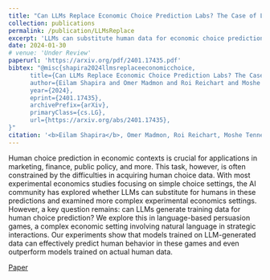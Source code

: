 ```yaml
---
title: "Can LLMs Replace Economic Choice Prediction Labs? The Case of Language-based Persuasion Games"
collection: publications
permalink: /publication/LLMsReplace
excerpt: 'LLMs can substitute human data for economic choice prediction in language-based persuasion games'
date: 2024-01-30
# venue: 'Under Review'
paperurl: 'https://arxiv.org/pdf/2401.17435.pdf'
bibtex: "@misc{shapira2024llmsreplaceeconomicchoice,
      title={Can LLMs Replace Economic Choice Prediction Labs? The Case of Language-based Persuasion Games}, 
      author={Eilam Shapira and Omer Madmon and Roi Reichart and Moshe Tennenholtz},
      year={2024},
      eprint={2401.17435},
      archivePrefix={arXiv},
      primaryClass={cs.LG},
      url={https://arxiv.org/abs/2401.17435}, 
}"
citation: '<b>Eilam Shapira</b>, Omer Madmon, Roi Reichart, Moshe Tennenholtz (2024). "Can LLMs Replace Economic Choice Prediction Labs? The Case of Language-based Persuasion Games".'
---
```


Human choice prediction in economic contexts is crucial for applications in marketing, finance, public policy, and more. This task, however, is often constrained by the difficulties in acquiring human choice data. With most experimental economics studies focusing on simple choice settings, the AI community has explored whether LLMs can substitute for humans in these predictions and examined more complex experimental economics settings. However, a key question remains: can LLMs generate training data for human choice prediction? We explore this in language-based persuasion games, a complex economic setting involving natural language in strategic interactions. Our experiments show that models trained on LLM-generated data can effectively predict human behavior in these games and even outperform models trained on actual human data.

[Paper](https://arxiv.org/pdf/2401.17435.pdf)